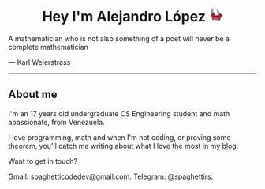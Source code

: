 <div align="center">
  <h1> Hey I'm Alejandro López
    <img src="https://github.com/alejandro0619/alejandro0619/blob/main/ezgif.com-gif-maker.gif" width="28" 
  </h1>
</div>
 
<div>
 A mathematician who is not also something of a poet will never be a complete mathematician
  
— Karl Weierstrass
</div>
  
---- 
## About me
  
I'm an 17 years old undergraduate CS Engineering student and math apassionate, from Venezuela. 
  
I love programming, math and when I'm not coding, or proving some theorem, you'll catch me writing about what I love the most in my [blog](https://spaghettidev.tech).
  
Want to get in touch?
  
Gmail: spaghetticodedev@gmail.com.
Telegram: [@spaghettirs](https://t.me/spaghettirs).
